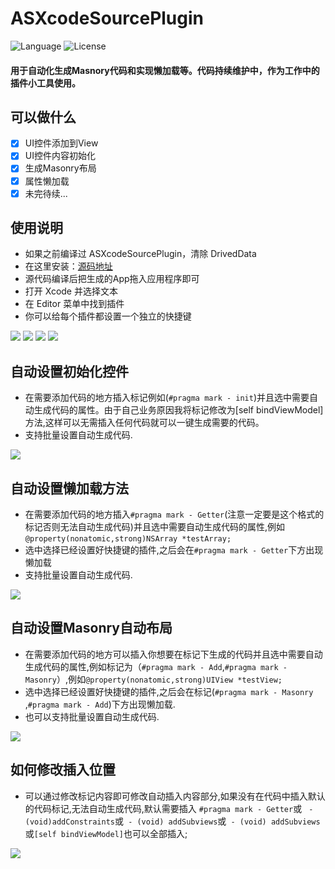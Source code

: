 # ASXcodeSourcePlugin
![Language](https://img.shields.io/badge/language-Objective%20C%20-orange.svg)
![License](https://img.shields.io/badge/license-MIT-blue.svg)
#### 用于自动化生成Masnory代码和实现懒加载等。代码持续维护中，作为工作中的插件小工具使用。

## 可以做什么
- [x] UI控件添加到View
- [x] UI控件内容初始化
- [x] 生成Masonry布局
- [x] 属性懒加载
- [x] 未完待续...

## 使用说明
- 如果之前编译过 ASXcodeSourcePlugin，清除 DrivedData
- 在这里安装：[源码地址](https://github.com/iAlexSun/ASXcodeSourceExtensioin)
- 源代码编译后把生成的App拖入应用程序即可
- 打开 Xcode 并选择文本
- 在 Editor 菜单中找到插件
- 你可以给每个插件都设置一个独立的快捷键


![](http://lc-9srqavax.cn-n1.lcfile.com/6c8767c46a0439643373.png)
![](http://lc-9srqavax.cn-n1.lcfile.com/e486206e217660a6b101.png)
![](https://raw.githubusercontent.com/cyanzhong/xTextHandler/master/Screenshots/tips1.png)
![](http://lc-9srqavax.cn-n1.lcfile.com/75f3f53f3b5e580dcfbb.png)

## 自动设置初始化控件
 - 在需要添加代码的地方插入标记例如(`#pragma mark - init`)并且选中需要自动生成代码的属性。由于自己业务原因我将标记修改为[self bindViewModel]方法,这样可以无需插入任何代码就可以一键生成需要的代码。
 - 支持批量设置自动生成代码.
 
 ![](http://lc-9srqavax.cn-n1.lcfile.com/f3f1714e1230f28e5bf0.jpg)

## 自动设置懒加载方法
 
 - 在需要添加代码的地方插入`#pragma mark - Getter`(注意一定要是这个格式的标记否则无法自动生成代码)并且选中需要自动生成代码的属性,例如`@property(nonatomic,strong)NSArray *testArray;`
 - 选中选择已经设置好快捷键的插件,之后会在`#pragma mark - Getter`下方出现懒加载
 - 支持批量设置自动生成代码.
 
 ![](http://lc-9srqavax.cn-n1.lcfile.com/3b1f0098025cce5fbaed.gif)


## 自动设置Masonry自动布局
 - 在需要添加代码的地方可以插入你想要在标记下生成的代码并且选中需要自动生成代码的属性,例如标记为（`#pragma mark - Add`,`#pragma mark - Masonry`）,例如`@property(nonatomic,strong)UIView *testView;`
 - 选中选择已经设置好快捷键的插件,之后会在标记(`#pragma mark - Masonry `,`#pragma mark - Add`)下方出现懒加载.
 - 也可以支持批量设置自动生成代码.
 
 ![](http://lc-9srqavax.cn-n1.lcfile.com/a07d71cc4bb147b3d326.gif)
 

## 如何修改插入位置
- 可以通过修改标记内容即可修改自动插入内容部分,如果没有在代码中插入默认的代码标记,无法自动生成代码,默认需要插入 `#pragma mark - Getter`或 ` - (void)addConstraints`或` - (void) addSubviews`或` - (void) addSubviews`或`[self bindViewModel]`也可以全部插入;

![](http://lc-9srqavax.cn-n1.lcfile.com/2bbe16ea65ffb711590e.png)

